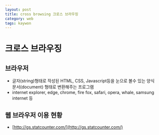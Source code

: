 ```yaml
---
layout: post
title: cross browsing 크로스 브라우징
category: web
tags: kaywon
---
```


# 크로스 브라우징
## 브라우저
* 글자(string)형태로 작성된 HTML, CSS, Javascript등을 눈으로 볼수 있는 양식문서(document) 형태로 변환해주는 프로그램
* internet explorer, edge, chrome, fire fox, safari, opera, whale, samsung internet 등

## 웹 브라우저 이용 현황
* [http://gs.statcounter.com/](http://gs.statcounter.com/)